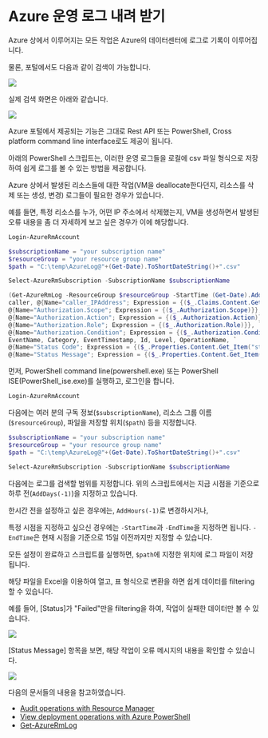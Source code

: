 # Azure 운영 로그 내려 받기

Azure 상에서 이루어지는 모든 작업은 Azure의 데이터센터에 로그로 기록이 이루어집니다.

물론, 포털에서도 다음과 같이 검색이 가능합니다.

![](https://jyseongfileshare.blob.core.windows.net/images/azure-operation-log-01.png)

실제 검색 화면은 아래와 같습니다.

![](https://jyseongfileshare.blob.core.windows.net/images/azure-operation-log-02.png)

Azure 포털에서 제공되는 기능은 그대로 Rest API 또는 PowerShell, Cross platform command line interface로도 제공이 됩니다.

아래의 PowerShell 스크립트는, 이러한 운영 로그들을 로컬에 csv 파일 형식으로 저장하여 쉽게 로그를 볼 수 있는 방법을 제공합니다.

Azure 상에서 발생된 리소스들에 대한 작업(VM을 deallocate한다던지, 리소스를 삭제 또는 생성, 변경) 로그들이 필요한 경우가 있습니다.

예를 들면, 특정 리소스를 누가, 어떤 IP 주소에서 삭제했는지, VM을 생성하면서 발생된 오류 내용을 좀 더 자세하게 보고 싶은 경우가 이에 해당합니다.

```PowerShell
Login-AzureRmAccount

$subscriptionName = "your subscription name"
$resourceGroup = "your resource group name"
$path = "C:\temp\AzureLog@"+(Get-Date).ToShortDateString()+".csv"

Select-AzureRmSubscription -SubscriptionName $subscriptionName

(Get-AzureRmLog -ResourceGroup $resourceGroup -StartTime (Get-Date).AddDays(-1) -DetailedOutput) | select ResourceGroupName,ResourceProviderName,ResourceId, Status, SubmissionTimestamp, SubscriptionId, SubStatus, `
caller, @{Name="caller_IPAddress"; Expression = {($_.Claims.Content.Get_Item("ipaddr"))}}, EventChannels, `
@{Name="Authorization.Scope"; Expression = {($_.Authorization.Scope)}}, `
@{Name="Authorization.Action"; Expression = {($_.Authorization.Action)}}, `
@{Name="Authorization.Role"; Expression = {($_.Authorization.Role)}}, `
@{Name="Authorization.Condition"; Expression = {($_.Authorization.Condition)}},`
EventName, Category, EventTimestamp, Id, Level, OperationName, `
@{Name="Status Code"; Expression = {($_.Properties.Content.Get_Item("statusCode"))}},`
@{Name="Status Message"; Expression = {($_.Properties.Content.Get_Item("statusMessage"))}}  | Export-Csv -Path $path -NoTypeInformation

```

먼저, PowerShell command line(powershell.exe) 또는 PowerShell ISE(PowerShell_ise.exe)를 실행하고, 로그인을 합니다.

```PowerShell
Login-AzureRmAccount
```

다음에는 여러 분의 구독 정보(```$subscriptionName```), 리소스 그룹 이름(```$resourceGroup```), 파일을 저장할 위치(```$path```) 등을 지정합니다.

```PowerShell
$subscriptionName = "your subscription name"
$resourceGroup = "your resource group name"
$path = "C:\temp\AzureLog@"+(Get-Date).ToShortDateString()+".csv"

Select-AzureRmSubscription -SubscriptionName $subscriptionName
```

다음에는 로그를 검색할 범위를 지정합니다. 위의 스크립트에서는 지금 시점을 기준으로 하루 전(```AddDays(-1)```)을 지정하고 있습니다.

한시간 전을 설정하고 싶은 경우에는, ```AddHours(-1)```로 변경하시거나,

특정 시점을 지정하고 싶으신 경우에는 ```-StartTime```과 ```-EndTime```을 지정하면 됩니다. ```-EndTime```은 현재 시점을 기준으로 15일 이전까지만 지정할 수 있습니다. 

모든 설정이 완료하고 스크립트를 실행하면, ```$path```에 지정한 위치에 로그 파일이 저장됩니다.

해당 파일을 Excel을 이용하여 열고, 표 형식으로 변환을 하면 쉽게 데이터를  filtering 할 수 있습니다.

예를 들어, [Status]가 "Failed"만을 filtering을 하여, 작업이 실패한 데이터만 볼 수 있습니다.

![](https://jyseongfileshare.blob.core.windows.net/images/azure-operation-log-03.png)

[Status Message] 항목을 보면, 해당 작업이 오류 메시지의 내용을 확인할 수 있습니다.

![](https://jyseongfileshare.blob.core.windows.net/images/azure-operation-log-05.png)

다음의 문서들의 내용을 참고하였습니다.

- [Audit operations with Resource Manager](https://azure.microsoft.com/en-us/documentation/articles/resource-group-audit/)
- [View deployment operations with Azure PowerShell](https://github.com/Azure/azure-content/blob/master/articles/resource-manager-troubleshoot-deployments-powershell.md)
- [Get-AzureRmLog](https://msdn.microsoft.com/en-us/library/mt603617.aspx)